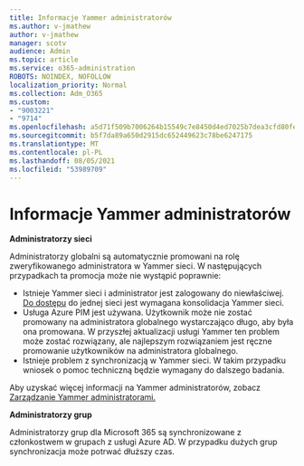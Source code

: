 ```yaml
---
title: Informacje Yammer administratorów
ms.author: v-jmathew
author: v-jmathew
manager: scotv
audience: Admin
ms.topic: article
ms.service: o365-administration
ROBOTS: NOINDEX, NOFOLLOW
localization_priority: Normal
ms.collection: Adm_O365
ms.custom:
- "9003221"
- "9714"
ms.openlocfilehash: a5d71f509b7006264b15549c7e8450d4ed7025b7dea3cfd80fe6f0fdf50b0b9c
ms.sourcegitcommit: b5f7da89a650d2915dc652449623c78be6247175
ms.translationtype: MT
ms.contentlocale: pl-PL
ms.lasthandoff: 08/05/2021
ms.locfileid: "53989709"
---
```

# <a name="about-yammer-admins"></a>Informacje Yammer administratorów

**Administratorzy sieci**

Administratorzy globalni są automatycznie promowani na rolę zweryfikowanego administratora w Yammer sieci. W następujących przypadkach ta promocja może nie wystąpić poprawnie:

- Istnieje Yammer sieci i administrator jest zalogowany do niewłaściwej. [Do dostępu](https://docs.microsoft.com/yammer/configure-your-yammer-network/consolidate-multiple-yammer-networks) do jednej sieci jest wymagana konsolidacja Yammer sieci.
- Usługa Azure PIM jest używana. Użytkownik może nie zostać promowany na administratora globalnego wystarczająco długo, aby była ona promowana. W przyszłej aktualizacji usługi Yammer ten problem może zostać rozwiązany, ale najlepszym rozwiązaniem jest ręczne promowanie użytkowników na administratora globalnego.
- Istnieje problem z synchronizacją w Yammer sieci. W takim przypadku wniosek o pomoc techniczną będzie wymagany do dalszego badania.

Aby uzyskać więcej informacji na Yammer administratorów, zobacz [Zarządzanie Yammer administratorami.](https://docs.microsoft.com/yammer/manage-yammer-users/manage-yammer-admins)

**Administratorzy grup**

Administratorzy grup dla Microsoft 365 są synchronizowane z członkostwem w grupach z usługi Azure AD. W przypadku dużych grup synchronizacja może potrwać dłuższy czas.

